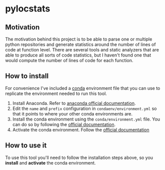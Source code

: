 # pylocstats
## Motivation
The motivation behind this project is to be able to parse one or multiple python repositories and generate statistics around the number of lines of code at function level. There are several tools and static analyzers that are able to produce all sorts of code statistics, but I haven't found one that would compute the number of lines of code for each function.

## How to install
For convenience I've included a [conda](https://www.anaconda.com/) environment file that you can use to replicate the environment needed to run this tool.

1. Install Anaconda. Refer to [anaconda official documentation](https://docs.anaconda.com/anaconda/install/).
2. Edit the ```name``` and ```prefix``` configuration in ```condaenv/environment.yml``` so that it points to where your other conda environments are.
3. Install the conda environment using the ```conda/environment.yml``` file. You can do so by following the [official documentation](https://docs.conda.io/projects/conda/en/latest/user-guide/tasks/manage-environments.html#creating-an-environment-from-an-environment-yml-file).
4. Activate the conda environment. Follow the [official documentation](https://docs.conda.io/projects/conda/en/latest/user-guide/tasks/manage-environments.html#activating-an-environment)

## How to use it
To use this tool you'll need to follow the installation steps above, so you **install** and **activate** the conda environment.
